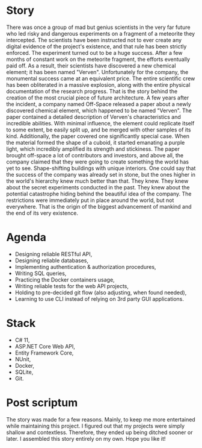 # Story

There was once a group of mad but genius scientists in the very far future who led risky and dangerous experiments on a fragment of a meteorite they intercepted. The scientists have been instructed not to ever create any digital evidence of the project's existence, and that rule has been strictly enforced. The experiment turned out to be a huge success. After a few months of constant work on the meteorite fragment, the efforts eventually paid off. As a result, their scientists have discovered a new chemical element; it has been named "Verven". Unfortunately for the company, the monumental success came at an equivalent price. The entire scientific crew has been obliterated in a massive explosion, along with the entire physical documentation of the research progress. That is the story behind the creation of the most crucial piece of future architecture. A few years after the incident, a company named Off-Space released a paper about a newly discovered chemical element, which happened to be named "Verven". The paper contained a detailed description of Verven's characteristics and incredible abilities. With minimal influence, the element could replicate itself to some extent, be easily split up, and be merged with other samples of its kind. Additionally, the paper covered one significantly special case. When the material formed the shape of a cuboid, it started emanating a purple light, which incredibly amplified its strength and stickiness. The paper brought off-space a lot of contributors and investors, and above all, the company claimed that they were going to create something the world has yet to see. Shape-shifting buildings with unique interiors. One could say that the success of the company was already set in stone, but the ones higher in the world's hierarchy knew much better than that. They knew. They knew about the secret experiments conducted in the past. They knew about the potential catastrophe hiding behind the beautiful idea of the company. The restrictions were immediately put in place around the world, but not everywhere. That is the origin of the biggest advancement of mankind and the end of its very existence.

# Agenda

<ul>
  <li>Designing reliable RESTful API,</li>
  <li>Designing reliable databases,</li>
  <li>Implementing authentication & authorization procedures,</li>
  <li>Writing SQL queries,</li>
  <li>Practicing the Docker containers usage,</li>
  <li>Writing reliable tests for the web API projects,</li>
  <li>Holding to pre-decided git flow (also adjusting, when found needed),</li>
  <li>Learning to use CLI instead of relying on 3rd party GUI applications.</li>
</ul>

# Stack

<ul>
  <li>C# 11,</li>
  <li>ASP.NET Core Web API,</li>
  <li>Entity Framework Core,</li>
  <li>NUnit,</li>
  <li>Docker,</li>
  <li>SQLite,</li>
  <li>Git.</li>
</ul>

# Post scriptum

The story was made for a few reasons. Mainly, to keep me more entertained while maintaining this project. I figured out that my projects were simply shallow and contextless. Therefore, they ended up being ditched sooner or later. I assembled this story entirely on my own. Hope you like it!
